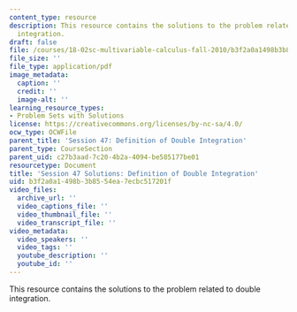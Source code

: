 ```yaml
---
content_type: resource
description: This resource contains the solutions to the problem related to double
  integration.
draft: false
file: /courses/18-02sc-multivariable-calculus-fall-2010/b3f2a0a1498b3b8554ea7ecbc517201f_MIT18_02SC_pb_35_comb.pdf
file_size: ''
file_type: application/pdf
image_metadata:
  caption: ''
  credit: ''
  image-alt: ''
learning_resource_types:
- Problem Sets with Solutions
license: https://creativecommons.org/licenses/by-nc-sa/4.0/
ocw_type: OCWFile
parent_title: 'Session 47: Definition of Double Integration'
parent_type: CourseSection
parent_uid: c27b3aad-7c20-4b2a-4094-be585177be01
resourcetype: Document
title: 'Session 47 Solutions: Definition of Double Integration'
uid: b3f2a0a1-498b-3b85-54ea-7ecbc517201f
video_files:
  archive_url: ''
  video_captions_file: ''
  video_thumbnail_file: ''
  video_transcript_file: ''
video_metadata:
  video_speakers: ''
  video_tags: ''
  youtube_description: ''
  youtube_id: ''
---
```

This resource contains the solutions to the problem related to double integration.